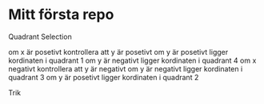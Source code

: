 # Mitt första repo
Quadrant Selection

om x är posetivt
kontrollera att y är posetivt 
om y är posetivt ligger kordinaten i quadrant 1
om y är negativt ligger kordinaten i quadrant 4
om x negativt 
kontrollera att y är negativt 
om y är negativt ligger kordinaten i quadrant 3 
om y är posetivt ligger kordinaten i quadrant 2

Trik
